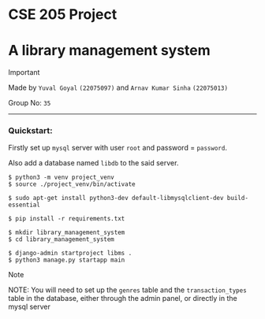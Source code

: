 <!-- # fuzzy-computing-machine -->

# CSE 205 Project
# A library management system

>[!IMPORTANT]
> Made by `Yuval Goyal` `(22075097)`  and `Arnav Kumar Sinha` `(22075013)`
>
> Group No: `35`




---
### Quickstart:

Firstly set up `mysql` server with user `root` and password = `password`.

Also add a database named `libdb` to the said server.

```console
$ python3 -m venv project_venv
$ source ./project_venv/bin/activate

$ sudo apt-get install python3-dev default-libmysqlclient-dev build-essential

$ pip install -r requirements.txt

$ mkdir library_management_system
$ cd library_management_system

$ django-admin startproject libms .
$ python3 manage.py startapp main

```
> [!NOTE]
> NOTE: You will need to set up the `genres` table and the  `transaction_types` table in the database, either through the admin panel, or directly in the mysql server